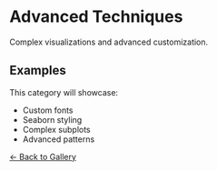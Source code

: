 # Advanced Techniques

Complex visualizations and advanced customization.

## Examples

This category will showcase:
- Custom fonts
- Seaborn styling
- Complex subplots
- Advanced patterns

[← Back to Gallery](../README.md)
